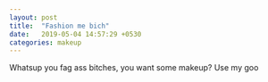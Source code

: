 ```yaml
---
layout: post
title:  "Fashion me bich"
date:   2019-05-04 14:57:29 +0530
categories: makeup
---
```

Whatsup you fag ass bitches, you want some makeup? 
Use my goo